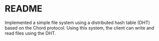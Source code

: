 # README #
Implemented a simple file system using a distributed hash table (DHT) based on the Chord protocol. Using this system, the client can write and read files using the DHT.